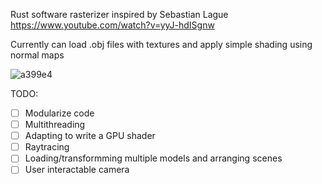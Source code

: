 Rust software rasterizer inspired by Sebastian Lague https://www.youtube.com/watch?v=yyJ-hdISgnw

Currently can load .obj files with textures and apply simple shading using normal maps 

![a399e4](https://github.com/user-attachments/assets/8fbbb5c2-5925-4d5b-9d81-f96dfedc2175)

TODO:
* [ ] Modularize code 
* [ ] Multithreading
* [ ] Adapting to write a GPU shader
* [ ] Raytracing
* [ ] Loading/transformming multiple models and arranging scenes
* [ ] User interactable camera
